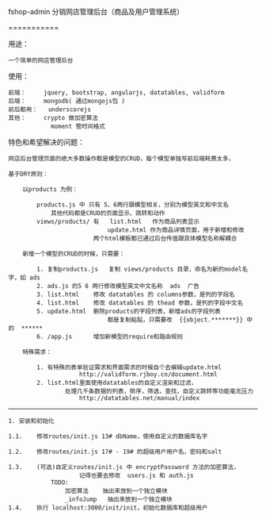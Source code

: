 fshop-admin 分销网店管理后台（商品及用户管理系统）


===========

用途：

	一个简单的网店管理后台

使用：

	前端：		jquery, bootstrap, angularjs, datatables, validform
	后端：		mongodb( 通过mongojs包 )
	前后都用：	underscorejs
	其他：		crypto 做加密算法
				moment 管时间格式


特色和希望解决的问题：

	网店后台管理页面的绝大多数操作都是模型的CRUD，每个模型单独写前后端耗费太多，

	基于DRY原则：

		以products 为例：

			products.js 中 只有 5，6两行跟模型相关，分别为模型英文和中文名
				其他代码都是CRUD的页面显示、跳转和动作
			views/products/ 有	list.html   作为商品列表显示
							  	update.html 作为商品详情页面，用于新增和修改
							两个html模板都已通过后台传值跟具体模型名称解耦合

		新增一个模型的CRUD的时候，只需要：

			1. 复制products.js   复制 views/products 目录，命名为新的model名字，如 ads
			2. ads.js 的5 6 两行修改模型英文中文名称  ads  广告
			3. list.html 	修改 datatables 的 columns参数，是列的字段名
			4. list.html 	修改 datatables 的 thead 参数，是列的字段中文名
			5. update.html  删除products的字段列表，新增ads的字段列表
								都是复制粘贴，只需要改  {{object.*******}} 中的  ******
			6. /app.js 		增加新模型的require和路由规则
								
		特殊需求： 

			1. 有特殊的表单验证需求和界面需求的时候自个去编辑update.html
						http://validform.rjboy.cn/document.html
			2. list.html里面使用datatables的自定义渲染和过滤，
					处理几千条数据的列表，排序，筛选，查找，自定义跳转等功能毫无压力
						http://datatables.net/manual/index

-----------

	1. 安装和初始化 

	1.1. 	修改routes/init.js 13# dbName，使用自定义的数据库名字

	1.2. 	修改routes/init.js 17# - 19# 的超级用户用户名，密码和salt

	1.3. 	(可选)自定义routes/init.js 中 encryptPassword 方法的加密算法，
						记得也要去修改  users.js 和 auth.js 
				TODO: 
					加密算法	抽出来放到一个独立模块
					_infoJump	抽出来放到一个独立模块
	1.4. 	执行 localhost:3000/init/init，初始化数据库和超级用户

